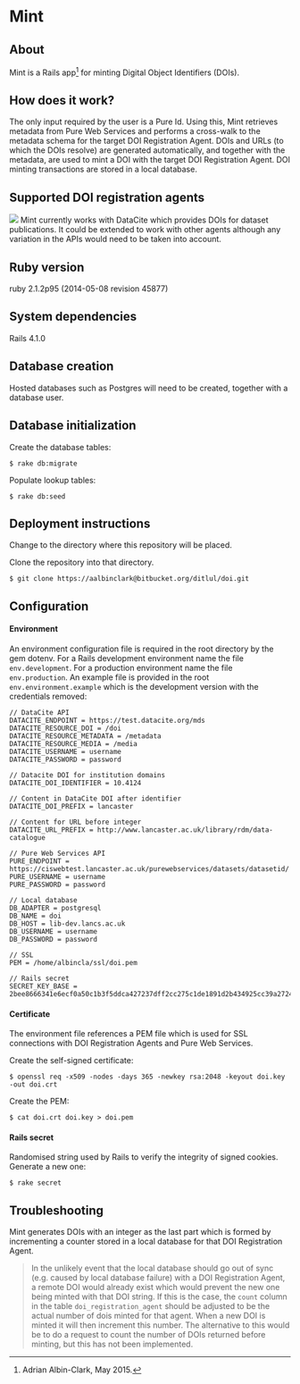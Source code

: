 Mint
==
About
-
Mint is a Rails app[^developer] for minting Digital Object Identifiers (DOIs).
 [^developer]: Adrian Albin-Clark, May 2015.

How does it work?
-
The only input required by the user is a Pure Id. Using this, Mint retrieves
metadata from Pure Web Services and performs a cross-walk to the metadata schema
for the target DOI Registration Agent. DOIs and URLs (to which the DOIs resolve)
are generated automatically, and together with the metadata, are used to mint a
DOI with the target DOI Registration Agent. DOI minting transactions are stored
in a local database.

Supported DOI registration agents
-
![](https://www.datacite.org/sites/all/themes/datacite/logo.png)
Mint currently works with DataCite which provides DOIs for dataset publications.
It could be extended to work with other agents although any variation in the
APIs would need to be taken into account.


Ruby version
-
ruby 2.1.2p95 (2014-05-08 revision 45877)

System dependencies
-
Rails 4.1.0

Database creation
-
Hosted databases such as Postgres will need to be created, together with a
database user.

Database initialization
-
Create the database tables:
```
$ rake db:migrate
```
Populate lookup tables:
```
$ rake db:seed
```


Deployment instructions
-
Change to the directory where this repository will be placed.

Clone the repository into that directory.
```
$ git clone https://aalbinclark@bitbucket.org/ditlul/doi.git
```

Configuration
-
#### Environment
An environment configuration file is required in the root directory by the gem
dotenv. For a  Rails development environment name the file
```env.development```. For  a production environment name the file
```env.production```. An example file is provided in the root
```env.environment.example``` which is the development version with the
credentials removed:
```
// DataCite API
DATACITE_ENDPOINT = https://test.datacite.org/mds
DATACITE_RESOURCE_DOI = /doi
DATACITE_RESOURCE_METADATA = /metadata
DATACITE_RESOURCE_MEDIA = /media
DATACITE_USERNAME = username
DATACITE_PASSWORD = password

// Datacite DOI for institution domains
DATACITE_DOI_IDENTIFIER = 10.4124

// Content in DataCite DOI after identifier
DATACITE_DOI_PREFIX = lancaster

// Content for URL before integer
DATACITE_URL_PREFIX = http://www.lancaster.ac.uk/library/rdm/data-catalogue

// Pure Web Services API
PURE_ENDPOINT = https://ciswebtest.lancaster.ac.uk/purewebservices/datasets/datasetid/
PURE_USERNAME = username
PURE_PASSWORD = password

// Local database
DB_ADAPTER = postgresql
DB_NAME = doi
DB_HOST = lib-dev.lancs.ac.uk
DB_USERNAME = username
DB_PASSWORD = password

// SSL
PEM = /home/albincla/ssl/doi.pem

// Rails secret
SECRET_KEY_BASE = 2bee8666341e6ecf0a50c1b3f5ddca427237dff2cc275c1de1891d2b434925cc39a272455c6ca82bd35f0db80a59f9060f6daad2241f1b72487ed7b347d2ce88
```
#### Certificate
The environment file references a PEM file which is used for SSL connections
with DOI Registration Agents and Pure Web Services.

Create the self-signed certificate:
```
$ openssl req -x509 -nodes -days 365 -newkey rsa:2048 -keyout doi.key -out doi.crt
```
Create the PEM:
```
$ cat doi.crt doi.key > doi.pem
```

#### Rails secret
Randomised string used by Rails to verify the integrity of signed cookies.
Generate a new one:
```
$ rake secret
```

Troubleshooting
-
Mint generates DOIs with an integer as the last part which is formed by
incrementing a counter stored in a local database for that DOI
Registration Agent.
>In the unlikely event that the local database should go out of sync (e.g.
caused by local database failure) with a DOI Registration Agent, a remote DOI
would already exist which would prevent the new one being minted with that DOI
string. If this is the case, the ```count``` column in the table
```doi_registration_agent``` should be adjusted to be the actual number of
dois minted for that agent. When a new DOI is minted it will then increment
this number. The alternative to this would be to do a request to count the
number of DOIs returned before minting, but this has not been implemented.
